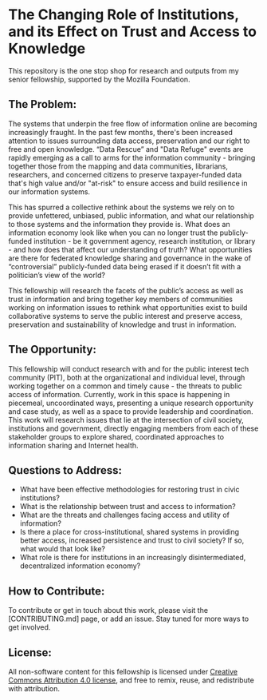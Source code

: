 # The Changing Role of Institutions, and its Effect on Trust and Access to Knowledge
This repository is the one stop shop for research and outputs from my senior fellowship, supported by the Mozilla Foundation. 

## The Problem:
The systems that underpin the free flow of information online are becoming increasingly fraught. In the past few months, there's been increased attention to issues surrounding data access, preservation and our right to free and open knowledge. “Data Rescue” and "Data Refuge" events are rapidly emerging as a call to arms for the information community - bringing together those from the mapping and data communities, librarians, researchers, and concerned citizens to preserve taxpayer-funded data that's high value and/or "at-risk" to ensure access and build resilience in our information systems. 

This has spurred a collective rethink about the systems we rely on to provide unfettered, unbiased, public information, and what our relationship to those systems and the information they provide is. What does an information economy look like when you can no longer trust the publicly-funded institution - be it government agency, research institution, or library - and how does that affect our understanding of truth? What opportunities are there for federated knowledge sharing and governance in the wake of “controversial” publicly-funded data being erased if it doesn’t fit  with a politician’s view of the world? 

This fellowship will research the facets of the public’s access as well as trust in information and bring together key members of communities working on information issues to rethink what opportunities exist to build collaborative systems to serve the public interest and preserve access, preservation and sustainability of knowledge and trust in information. 

## The Opportunity:
This fellowship will conduct research with and for the public interest tech community (PIT), both at the organizational and individual level, through working together on a common and timely cause - the threats to public access of information. Currently, work in this space is happening in piecemeal, uncoordinated ways, presenting a unique research opportunity and case study, as well as a space to provide leadership and coordination. This work will research issues that lie at the intersection of civil society, institutions and government, directly engaging members from each of these stakeholder groups to explore shared, coordinated approaches to information sharing and Internet health. 

## Questions to Address:

- What have been effective methodologies for restoring trust in civic institutions?
- What is the relationship between trust and access to information? 
- What are the threats and challenges facing access and utility of information? 
- Is there a place for cross-institutional, shared systems in providing better access, increased persistence and trust to civil society? If so, what would that look like? 
- What role is there for institutions in an increasingly disintermediated, decentralized information economy? 

## How to Contribute:
To contribute or get in touch about this work, please visit the [CONTRIBUTING.md] page, or add an issue. Stay tuned for more ways to get involved. 

## License:

All non-software content for this fellowship is licensed under [Creative Commons Attribution 4.0 license](https://creativecommons.org/licenses/by/4.0/), and free to remix, reuse, and redistribute with attribution. 
